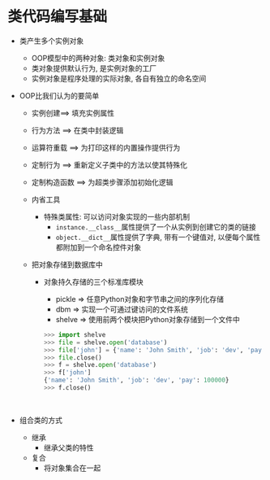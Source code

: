 # 类代码编写基础

- 类产生多个实例对象

  - OOP模型中的两种对象: 类对象和实例对象
  - 类对象提供默认行为, 是实例对象的工厂
  - 实例对象是程序处理的实际对象, 各自有独立的命名空间

- OOP比我们认为的要简单

  - 实例创建==> 填充实例属性

  - 行为方法 ==> 在类中封装逻辑

  - 运算符重载 ==> 为打印这样的内置操作提供行为

  - 定制行为 ==> 重新定义子类中的方法以使其特殊化

  - 定制构造函数 ==> 为超类步骤添加初始化逻辑

  - 内省工具

    - 特殊类属性: 可以访问对象实现的一些内部机制
      - `instance.__class__`属性提供了一个从实例到创建它的类的链接
      - `object.__dict__`属性提供了字典, 带有一个键值对, 以便每个属性都附加到一个命名控件对象

  - 把对象存储到数据库中

    - 对象持久存储的三个标准库模块

      - pickle => 任意Python对象和字节串之间的序列化存储
      - dbm => 实现一个可通过键访问的文件系统
      - shelve => 使用前两个模块把Python对象存储到一个文件中

      ```python
      >>> import shelve
      >>> file = shelve.open('database')
      >>> file['john'] = {'name': 'John Smith', 'job': 'dev', 'pay': 100000}
      >>> file.close()
      >>> f = shelve.open('database')
      >>> f['john']
      {'name': 'John Smith', 'job': 'dev', 'pay': 100000}
      >>> f.close()
      ```

      ​

- 组合类的方式

  - 继承
    - 继承父类的特性
  - 复合
    - 将对象集合在一起